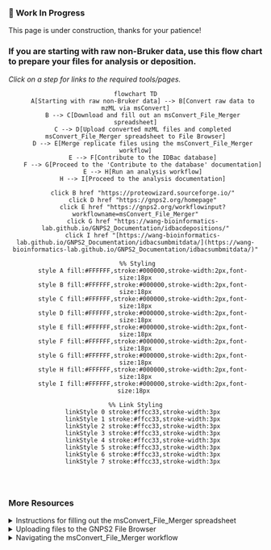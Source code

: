 ### 🚧 Work In Progress
This page is under construction, thanks for your patience!


### If you are starting with raw non-Bruker data, use this flow chart to prepare your files for analysis or deposition. 
*Click on a step for links to the required tools/pages.*


<div align="center">
    
```mermaid
flowchart TD
    A[Starting with raw non-Bruker data] --> B[Convert raw data to mzML via msConvert]
    B --> C[Download and fill out an msConvert_File_Merger spreadsheet]
    C --> D[Upload converted mzML files and completed msConvert_File_Merger spreadsheet to File Browser]
    D --> E[Merge replicate files using the msConvert_File_Merger workflow]
    E --> F[Contribute to the IDBac database]
    F --> G[Proceed to the 'Contribute to the database' documentation]
    E --> H[Run an analysis workflow]
    H --> I[Proceed to the analysis documentation]
    
    click B href "https://proteowizard.sourceforge.io/"
    click D href "https://gnps2.org/homepage"
    click E href "https://gnps2.org/workflowinput?workflowname=msConvert_File_Merger"
    click G href "https://wang-bioinformatics-lab.github.io/GNPS2_Documentation/idbacdepositions/"
    click I href "[https://wang-bioinformatics-lab.github.io/GNPS2_Documentation/idbacsumbmitdata/](https://wang-bioinformatics-lab.github.io/GNPS2_Documentation/idbacsumbmitdata/)"

 %% Styling
    style A fill:#FFFFFF,stroke:#000000,stroke-width:2px,font-size:18px
    style B fill:#FFFFFF,stroke:#000000,stroke-width:2px,font-size:18px
    style C fill:#FFFFFF,stroke:#000000,stroke-width:2px,font-size:18px
    style D fill:#FFFFFF,stroke:#000000,stroke-width:2px,font-size:18px
    style E fill:#FFFFFF,stroke:#000000,stroke-width:2px,font-size:18px
    style F fill:#FFFFFF,stroke:#000000,stroke-width:2px,font-size:18px
    style G fill:#FFFFFF,stroke:#000000,stroke-width:2px,font-size:18px
    style H fill:#FFFFFF,stroke:#000000,stroke-width:2px,font-size:18px
    style I fill:#FFFFFF,stroke:#000000,stroke-width:2px,font-size:18px 

%% Link Styling
    linkStyle 0 stroke:#ffcc33,stroke-width:3px
    linkStyle 1 stroke:#ffcc33,stroke-width:3px
    linkStyle 2 stroke:#ffcc33,stroke-width:3px
    linkStyle 3 stroke:#ffcc33,stroke-width:3px
    linkStyle 4 stroke:#ffcc33,stroke-width:3px
    linkStyle 5 stroke:#ffcc33,stroke-width:3px
    linkStyle 6 stroke:#ffcc33,stroke-width:3px
    linkStyle 7 stroke:#ffcc33,stroke-width:3px
  
   
    

```
</div>

### More Resources
<details>
  <summary>Instructions for filling out the msConvert_File_Merger spreadsheet</summary>


i) Insert the current filenames for your individual mzML files into the 'input_filename' column. It is important to keep the '.mzml' tag on the end of the filename in this column. Take care to make sure the filenames in the spreadsheet under 'input_filename' match the filenames in your data folder.

ii) Type a new filename for replicate spectra you would like to combine into a single mzml file. You do NOT need to include the '.mzml' tag in this column. Make sure the 'output_filename' is identical for all replicate spectra you want to be merged. Otherwise the workflow will write files with different 'output_filename' entries as separate mzML files. 
    
  <ul>
<img width="nonBruker1" src="https://github.com/user-attachments/assets/0161167f-bc69-437d-bac2-6c5c909b0be3">

 </ul>
</details>

<details>
  <summary>Uploading files to the GNPS2 File Browser</summary>

    
  <ul> 
<img width="FileBrowser1" src="https://github.com/user-attachments/assets/8b0fc3af-089b-4686-95f9-1135d0cf4c51">
<img width="1054" alt="nonBruker2" src="https://github.com/user-attachments/assets/928ba3c5-f566-45a4-ace4-940d38212de6">
 </ul>
</details>

<details>
  <summary>Navigating the msConvert_File_Merger workflow</summary>

    
<p>This workflow will combine spectra from separate spots that correspond to the same bacterial strain (i.e. replicate spots). The output is a single mzML file (per strain) that contains the replicate spectra as separate scans.</p>


i) Open the msConvert_File_Merger workflow.

ii) Select your mzML files and your input/output spreadsheet from the dropdown menus.

iii) Select mzML or mzXML as your output data format.

iV) Submit workflow.


<img width="msConvert_File_Merger workflow" src="https://github.com/user-attachments/assets/47689134-5d68-423c-8d5a-cde0d62f15cd">
    
  <ul> 




 </ul>
</details>

